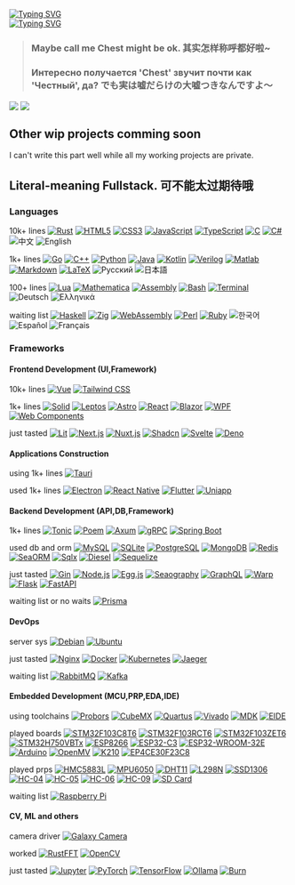 <div><a href="https://git.io/typing-svg"><img src="https://readme-typing-svg.herokuapp.com?font=Fira+Code&size=24&pause=1000&color=A9A9A9&repeat=false&width=480&lines=%E2%9D%A4%E5%96%80%E5%95%A6%E5%96%80%E5%95%A6%E6%B5%81%E8%BD%AC%E5%BE%80%E5%A4%8D%E7%9A%84%E5%AD%A3%E8%8A%82+++%E4%B8%8E%E4%BD%A0%E5%B9%B6%E5%88%97%E9%9D%A2%E5%89%8D" alt="Typing SVG" /></a></div>
<div><a href="https://git.io/typing-svg"><img src="https://readme-typing-svg.herokuapp.com?font=Fira+Code&size=24&pause=1000&color=A9A9A9&repeat=false&width=480&lines=%E5%B0%B1%E8%BF%99%E6%A0%B7%E5%81%9A%E4%B8%AA%E7%99%BD%E6%97%A5%E6%A2%A6%E5%90%A7+%E6%80%8E%E4%B9%88%E6%A0%B7%E9%83%BD%E9%9A%8F%E5%AE%83%E5%8E%BB%E5%90%A7~%E2%9D%A4" alt="Typing SVG" /></a></div>

> ### Maybe call me Chest might be ok. 其实怎样称呼都好啦~
> ### Интересно получается 'Chest' звучит почти как 'Честный', да? でも実は嘘だらけの大嘘つきなんですよ～

<div>
  <img align="center"  src="https://github-readme-stats.vercel.app/api?username=zoneherobrine&theme=cobalt&show_icons=true&count_private=true" />
  <img align="center"  src="https://github-readme-stats.anuraghazra1.vercel.app/api/top-langs/?username=zoneherobrine&theme=dark&hide_border=true&no-bg=true&no-frame=true&langs_count=10"/>
</div>

## Other wip projects comming soon 
I can't write this part well while all my working projects are private.


## Literal-meaning Fullstack. 可不能太过期待哦

### Languages
10k+ lines
[![Rust](https://img.shields.io/badge/Rust%20-%23000000.svg?style=for-the-badge&logo=rust&logoColor=white)](https://www.rust-lang.org/)
[![HTML5](https://img.shields.io/badge/HTML5%20-%23E34F26.svg?style=for-the-badge&logo=html5&logoColor=white)](https://developer.mozilla.org/en-US/docs/Web/Guide/HTML/HTML5)
[![CSS3](https://img.shields.io/badge/CSS3%20-%231572B6.svg?style=for-the-badge&logo=css3&logoColor=white)](https://developer.mozilla.org/en-US/docs/Web/CSS)
[![JavaScript](https://img.shields.io/badge/JavaScript%20-%23F7DF1E.svg?style=for-the-badge&logo=javascript&logoColor=black)](https://developer.mozilla.org/en-US/docs/Web/JavaScript)
[![TypeScript](https://img.shields.io/badge/TypeScript%20-%23007ACC.svg?style=for-the-badge&logo=typescript&logoColor=white)](https://www.typescriptlang.org/)
[![C](https://img.shields.io/badge/C%20-%232370ED.svg?style=for-the-badge&logo=c&logoColor=white)](https://en.cppreference.com/w/c)
[![C#](https://img.shields.io/badge/C%23%20-%23239120.svg?style=for-the-badge&logo=dotnet&logoColor=white)](https://learn.microsoft.com/en-us/dotnet/csharp/)
![中文](https://img.shields.io/badge/中文%20-%23FF0000.svg?style=for-the-badge&logo=china&logoColor=white)
![English](https://img.shields.io/badge/English%20-%23008080.svg?style=for-the-badge&logo=united-kingdom&logoColor=white)

1k+ lines
[![Go](https://img.shields.io/badge/Go%20-%2300ADD8.svg?style=for-the-badge&logo=go&logoColor=white)](https://golang.org/)
[![C++](https://img.shields.io/badge/C++%20-%2300599C.svg?style=for-the-badge&logo=c%2B%2B&logoColor=white)](https://isocpp.org/)
[![Python](https://img.shields.io/badge/Python%20-%2314354C.svg?style=for-the-badge&logo=python&logoColor=white)](https://www.python.org/)
[![Java](https://img.shields.io/badge/Java%20-%23007396.svg?style=for-the-badge&logo=java&logoColor=white)](https://www.java.com/)
[![Kotlin](https://img.shields.io/badge/Kotlin%20-%230095D5.svg?style=for-the-badge&logo=kotlin&logoColor=white)](https://kotlinlang.org/)
[![Verilog](https://img.shields.io/badge/Verilog%20-%23000000.svg?style=for-the-badge&logo=vdhl&logoColor=white)](https://en.wikipedia.org/wiki/Verilog)
[![Matlab](https://img.shields.io/badge/Matlab%20-%23007ACC.svg?style=for-the-badge&logo=mathworks&logoColor=white)](https://www.mathworks.com/products/matlab.html)
[![Markdown](https://img.shields.io/badge/Markdown%20-%23000000.svg?style=for-the-badge&logo=markdown&logoColor=white)](https://www.markdownguide.org/)
[![LaTeX](https://img.shields.io/badge/LaTeX%20-%23008080.svg?style=for-the-badge&logo=latex&logoColor=white)](https://www.latex-project.org/)
![Русский](https://img.shields.io/badge/Русский%20-%23FF0000.svg?style=for-the-badge&logo=russia&logoColor=white)
![日本語](https://img.shields.io/badge/日本語%20-%23FFFFFF.svg?style=for-the-badge&logo=japan&logoColor=red)

100+ lines
[![Lua](https://img.shields.io/badge/Lua%20-%232C2D72.svg?style=for-the-badge&logo=lua&logoColor=white)](https://www.lua.org/)
[![Mathematica](https://img.shields.io/badge/Mathematica%20-%23DB7B2B.svg?style=for-the-badge&logo=wolfram&logoColor=white)](https://www.wolfram.com/mathematica/)
[![Assembly](https://img.shields.io/badge/Assembly%20-%23000000.svg?style=for-the-badge&logo=assembly&logoColor=white)](https://en.wikipedia.org/wiki/Assembly_language)
[![Bash](https://img.shields.io/badge/Bash%20-%234EAA25.svg?style=for-the-badge&logo=gnu-bash&logoColor=white)](https://www.gnu.org/software/bash/)
[![Terminal](https://img.shields.io/badge/Terminal-%23054020?style=for-the-badge&logo=gnu-bash&logoColor=white)](https://en.wikipedia.org/wiki/Computer_terminal)
![Deutsch](https://img.shields.io/badge/Deutsch%20-%23000000.svg?style=for-the-badge&logo=germany&logoColor=white)
![Ελληνικά](https://img.shields.io/badge/Ελληνικά%20-%230070C1.svg?style=for-the-badge&logo=greece&logoColor=white)

waiting list
[![Haskell](https://img.shields.io/badge/Haskell%20-%235D4F85.svg?style=for-the-badge&logo=haskell&logoColor=white)](https://www.haskell.org/)
[![Zig](https://img.shields.io/badge/Zig%20-%23000000.svg?style=for-the-badge&logo=zig&logoColor=white)](https://ziglang.org/)
[![WebAssembly](https://img.shields.io/badge/WebAssembly%20-%236649B8.svg?style=for-the-badge&logo=webassembly&logoColor=white)](https://webassembly.org/)
[![Perl](https://img.shields.io/badge/Perl%20-%23339478.svg?style=for-the-badge&logo=perl&logoColor=white)](https://www.perl.org/)
[![Ruby](https://img.shields.io/badge/Ruby%20-%23CC342D.svg?style=for-the-badge&logo=ruby&logoColor=white)](https://www.ruby-lang.org/en/)
![한국어](https://img.shields.io/badge/한국어%20-%230000FF.svg?style=for-the-badge&logo=south-korea&logoColor=white)
![Español](https://img.shields.io/badge/Español%20-%23800080.svg?style=for-the-badge&logo=spain&logoColor=white)
![Français](https://img.shields.io/badge/Français%20-%230073C6.svg?style=for-the-badge&logo=france&logoColor=white)


### Frameworks

#### Frontend Development (UI,Framework)

10k+ lines
[![Vue](https://img.shields.io/badge/Vue.js%20-%234FC08D.svg?style=for-the-badge&logo=vue.js&logoColor=white)](https://vuejs.org/)
[![Tailwind CSS](https://img.shields.io/badge/Tailwind%20CSS%20-%2338B2AC.svg?style=for-the-badge&logo=tailwind-css&logoColor=white)](https://tailwindcss.com/)

1k+ lines
[![Solid](https://img.shields.io/badge/Solid%20-%232C4F7C.svg?style=for-the-badge&logo=solid&logoColor=white)](https://www.solidjs.com/)
[![Leptos](https://img.shields.io/badge/Leptos%20-%235749A1.svg?style=for-the-badge&logo=leptos&logoColor=white)](https://www.leptos.dev/)
[![Astro](https://img.shields.io/badge/Astro%20-%23FF5D01.svg?style=for-the-badge&logo=astro&logoColor=white)](https://astro.build/)
[![React](https://img.shields.io/badge/React%20-%2361DAFB.svg?style=for-the-badge&logo=react&logoColor=black)](https://react.dev/)
[![Blazor](https://img.shields.io/badge/Blazor%20-%235C2D91.svg?style=for-the-badge&logo=blazor&logoColor=white)](https://dotnet.microsoft.com/apps/aspnet/web-apps/blazor)
[![WPF](https://img.shields.io/badge/WPF%20-%23078C6C.svg?style=for-the-badge&logo=.net&logoColor=white)](https://learn.microsoft.com/en-us/dotnet/desktop/wpf/overview/)
[![Web Components](https://img.shields.io/badge/Web%20Components%20-%230076D6.svg?style=for-the-badge&logo=webcomponents.org&logoColor=white)](https://www.webcomponents.org/)

just tasted
[![Lit](https://img.shields.io/badge/Lit%20-%2337B6FF.svg?style=for-the-badge&logo=lit&logoColor=white)](https://lit.dev/)
[![Next.js](https://img.shields.io/badge/Next.js%20-%23000000.svg?style=for-the-badge&logo=next.js&logoColor=white)](https://nextjs.org/)
[![Nuxt.js](https://img.shields.io/badge/Nuxt.js%20-%2300C58E.svg?style=for-the-badge&logo=nuxt.js&logoColor=white)](https://nuxt.com/)
[![Shadcn](https://img.shields.io/badge/Shadcn%20-%23000000.svg?style=for-the-badge&logo=shadcn&logoColor=white)](https://ui.shadcn.com/)
[![Svelte](https://img.shields.io/badge/Svelte%20-%23FF3E00.svg?style=for-the-badge&logo=svelte&logoColor=white)](https://svelte.dev/)
[![Deno](https://img.shields.io/badge/Deno%20-%23000000.svg?style=for-the-badge&logo=deno&logoColor=white)](https://deno.land/)

#### Applications Construction
using 1k+ lines
[![Tauri](https://img.shields.io/badge/Tauri%20-%23A0A0A0.svg?style=for-the-badge&logo=tauri&logoColor=white)](https://tauri.app/)

used 1k+ lines
[![Electron](https://img.shields.io/badge/Electron%20-%23478463.svg?style=for-the-badge&logo=electron&logoColor=white)](https://www.electronjs.org/)
[![React Native](https://img.shields.io/badge/React%20Native%20-%2361DAFB.svg?style=for-the-badge&logo=react&logoColor=black)](https://reactnative.dev/)
[![Flutter](https://img.shields.io/badge/Flutter%20-%2302569B.svg?style=for-the-badge&logo=flutter&logoColor=white)](https://flutter.dev/)
[![Uniapp](https://img.shields.io/badge/Uniapp%20-%23000000.svg?style=for-the-badge&logo=uniapp&logoColor=white)](https://uniapp.dcloud.io/)

#### Backend Development (API,DB,Framework)
1k+ lines 
[![Tonic](https://img.shields.io/badge/Tonic%20-%23FF6C37.svg?style=for-the-badge&logo=rust&logoColor=white)](https://github.com/hyperium/tonic)
[![Poem](https://img.shields.io/badge/Poem%20-%23001B44.svg?style=for-the-badge&logo=rust&logoColor=white)](https://github.com/poem-web/poem)
[![Axum](https://img.shields.io/badge/Axum%20-%230D1017.svg?style=for-the-badge&logo=rust&logoColor=white)](https://docs.rs/axum/latest/axum/)
[![gRPC](https://img.shields.io/badge/gRPC%20-%23000000.svg?style=for-the-badge&logo=grpc&logoColor=white)](https://grpc.io/)
[![Spring Boot](https://img.shields.io/badge/Spring%20Boot%20-%236DB33F.svg?style=for-the-badge&logo=spring-boot&logoColor=white)](https://spring.io/projects/spring-boot)

used db and orm
[![MySQL](https://img.shields.io/badge/MySQL%20-%234479A1.svg?style=for-the-badge&logo=mysql&logoColor=white)](https://www.mysql.com/)
[![SQLite](https://img.shields.io/badge/SQLite%20-%23003B57.svg?style=for-the-badge&logo=sqlite&logoColor=white)](https://www.sqlite.org/)
[![PostgreSQL](https://img.shields.io/badge/PostgreSQL%20-%23336791.svg?style=for-the-badge&logo=postgresql&logoColor=white)](https://www.postgresql.org/)
[![MongoDB](https://img.shields.io/badge/MongoDB%20-%2347A248.svg?style=for-the-badge&logo=mongodb&logoColor=white)](https://www.mongodb.com/)
[![Redis](https://img.shields.io/badge/Redis%20-%23DC382D.svg?style=for-the-badge&logo=redis&logoColor=white)](https://redis.io/)
[![SeaORM](https://img.shields.io/badge/SeaORM%20-%230D1017.svg?style=for-the-badge&logo=rust&logoColor=white)](https://www.sea-ql.org/SeaORM/)
[![Sqlx](https://img.shields.io/badge/Sqlx%20-%23000000.svg?style=for-the-badge&logo=rust&logoColor=white)](https://github.com/launchbadge/sqlx)
[![Diesel](https://img.shields.io/badge/Diesel%20-%23000000.svg?style=for-the-badge&logo=rust&logoColor=white)](https://diesel.rs/)
[![Sequelize](https://img.shields.io/badge/Sequelize%20-%2352B0E7.svg?style=for-the-badge&logo=sequelize&logoColor=white)](https://sequelize.org/)

just tasted
[![Gin](https://img.shields.io/badge/Gin%20-%2300ADD8.svg?style=for-the-badge&logo=go&logoColor=white)](https://gin-gonic.com/)
[![Node.js](https://img.shields.io/badge/Node.js%20-%2343853D.svg?style=for-the-badge&logo=node.js&logoColor=white)](https://nodejs.org/)
[![Egg.js](https://img.shields.io/badge/Egg.js%20-%2330A9DE.svg?style=for-the-badge&logo=egg&logoColor=white)](https://www.eggjs.org/)
[![Seaography](https://img.shields.io/badge/Seaography%20-%234B32C3.svg?style=for-the-badge&logo=graphql&logoColor=white)](https://github.com/SeaQL/seaography)
[![GraphQL](https://img.shields.io/badge/GraphQL%20-%23E10098.svg?style=for-the-badge&logo=graphql&logoColor=white)](https://graphql.org/)
[![Warp](https://img.shields.io/badge/Warp%20-%23000000.svg?style=for-the-badge&logo=rust&logoColor=white)](https://docs.rs/warp/latest/warp/)
[![Flask](https://img.shields.io/badge/Flask%20-%23000000.svg?style=for-the-badge&logo=flask&logoColor=white)](https://flask.palletsprojects.com/)
[![FastAPI](https://img.shields.io/badge/FastAPI%20-%23009688.svg?style=for-the-badge&logo=fastapi&logoColor=white)](https://fastapi.tiangolo.com/)

waiting list or no waits
[![Prisma](https://img.shields.io/badge/Prisma%20-%23000000.svg?style=for-the-badge&logo=prisma&logoColor=white)](https://www.prisma.io/)

#### DevOps

server sys
[![Debian](https://img.shields.io/badge/Debian%20-%23A81D33.svg?style=for-the-badge&logo=debian&logoColor=white)](https://www.debian.org/)
[![Ubuntu](https://img.shields.io/badge/Ubuntu%20-%23E95420.svg?style=for-the-badge&logo=ubuntu&logoColor=white)](https://ubuntu.com/)

just tasted
[![Nginx](https://img.shields.io/badge/Nginx%20-%23009639.svg?style=for-the-badge&logo=nginx&logoColor=white)](https://nginx.org/)
[![Docker](https://img.shields.io/badge/Docker%20-%232496ED.svg?style=for-the-badge&logo=docker&logoColor=white)](https://www.docker.com/)
[![Kubernetes](https://img.shields.io/badge/Kubernetes%20-%23326CE5.svg?style=for-the-badge&logo=kubernetes&logoColor=white)](https://kubernetes.io/)
[![Jaeger](https://img.shields.io/badge/Jaeger%20-%23FF6F00.svg?style=for-the-badge&logo=jaeger&logoColor=white)](https://www.jaegertracing.io/)

waiting list
[![RabbitMQ](https://img.shields.io/badge/RabbitMQ%20-%23FF6600.svg?style=for-the-badge&logo=rabbitmq&logoColor=white)](https://www.rabbitmq.com/)
[![Kafka](https://img.shields.io/badge/Kafka%20-%23000000.svg?style=for-the-badge&logo=apache-kafka&logoColor=white)](https://kafka.apache.org/)


#### Embedded Development (MCU,PRP,EDA,IDE)
using toolchains
[![Probors](https://img.shields.io/badge/Probors%20-%23000000.svg?style=for-the-badge&logo=rust&logoColor=white)](https://github.com/probors/probors)
[![CubeMX](https://img.shields.io/badge/CubeMX%20-%23008080.svg?style=for-the-badge&logo=stmicroelectronics&logoColor=white)](https://www.st.com/en/development-tools/stm32cubemx.html)
[![Quartus](https://img.shields.io/badge/Quartus%20-%23007ACC.svg?style=for-the-badge&logo=intel&logoColor=white)](https://www.intel.com/content/www/us/en/products/details/fpga/development-tools/quartus-prime.html)
[![Vivado](https://img.shields.io/badge/Vivado%20-%23E01F27.svg?style=for-the-badge&logo=xilinx&logoColor=white)](https://www.xilinx.com/products/design-tools/vivado.html)
[![MDK](https://img.shields.io/badge/MDK%20-%23008080.svg?style=for-the-badge&logo=arm&logoColor=white)](https://www2.keil.com/mdk5/)
[![EIDE](https://img.shields.io/badge/EIDE%20-%23007ACC.svg?style=for-the-badge&logo=visual-studio-code&logoColor=white)](https://github.com/github0null/eide)

played boards
[![STM32F103C8T6](https://img.shields.io/badge/STM32F103C8T6%20-%23008080.svg?style=for-the-badge&logo=stmicroelectronics&logoColor=white)](https://www.st.com/)
[![STM32F103RCT6](https://img.shields.io/badge/STM32F103RCT6%20-%23008080.svg?style=for-the-badge&logo=stmicroelectronics&logoColor=white)](https://www.st.com/)
[![STM32F103ZET6](https://img.shields.io/badge/STM32F103ZET6%20-%23008080.svg?style=for-the-badge&logo=stmicroelectronics&logoColor=white)](https://www.st.com/)
[![STM32H750VBTx](https://img.shields.io/badge/STM32H750VBTx%20-%23008080.svg?style=for-the-badge&logo=stmicroelectronics&logoColor=white)](https://www.st.com/)
[![ESP8266](https://img.shields.io/badge/ESP8266%20-%231DBF73.svg?style=for-the-badge&logo=espressif&logoColor=white)](https://www.espressif.com/)
[![ESP32-C3](https://img.shields.io/badge/ESP32--C3%20-%231DBF73.svg?style=for-the-badge&logo=espressif&logoColor=white)](https://www.espressif.com/)
[![ESP32-WROOM-32E](https://img.shields.io/badge/ESP32--WROOM--32E%20-%231DBF73.svg?style=for-the-badge&logo=espressif&logoColor=white)](https://www.espressif.com/)
[![Arduino](https://img.shields.io/badge/Arduino%20-%2300979D.svg?style=for-the-badge&logo=Arduino&logoColor=white)](https://www.arduino.cc/)
[![OpenMV](https://img.shields.io/badge/OpenMV%20-%23FF0000.svg?style=for-the-badge&logo=opencv&logoColor=white)](https://openmv.io/)
[![K210](https://img.shields.io/badge/K210%20-%23000000.svg?style=for-the-badge&logo=chip&logoColor=white)](https://kendryte.com/)
[![EP4CE30F23C8](https://img.shields.io/badge/EP4CE30F23C8%20-%230071C5.svg?style=for-the-badge&logo=intel&logoColor=white)](https://www.intel.com/content/www/us/en/products/details/fpga.html)

played prps
[![HMC5883L](https://img.shields.io/badge/HMC5883L%20-%234FC3F7.svg?style=for-the-badge&logo=compass&logoColor=white)](https://www.adafruit.com/product/1746)
[![MPU6050](https://img.shields.io/badge/MPU6050%20-%23E57373.svg?style=for-the-badge&logo=gyroscope&logoColor=white)](https://invensense.tdk.com/products/motion-tracking/6-axis/mpu-6050/)
[![DHT11](https://img.shields.io/badge/DHT11%20-%23007ACC.svg?style=for-the-badge&logo=temperature-sensor&logoColor=white)](https://www.adafruit.com/product/386)
[![L298N](https://img.shields.io/badge/L298N%20-%2367934F.svg?style=for-the-badge&logo=motor-control&logoColor=white)](https://www.st.com/en/motor-drivers/l298.html)
[![SSD1306](https://img.shields.io/badge/SSD1306%20-%233C3C3C.svg?style=for-the-badge&logo=oled&logoColor=white)](https://cdn-shop.adafruit.com/datasheets/SSD1306.pdf)
[![HC-04](https://img.shields.io/badge/HC--04%20-%234FC3F7.svg?style=for-the-badge&logo=bluetooth&logoColor=white)](https://components101.com/wireless/hc-04-bluetooth-module)
[![HC-05](https://img.shields.io/badge/HC--05%20-%234FC3F7.svg?style=for-the-badge&logo=bluetooth&logoColor=white)](https://components101.com/wireless/hc-05-bluetooth-module)
[![HC-06](https://img.shields.io/badge/HC--06%20-%234FC3F7.svg?style=for-the-badge&logo=bluetooth&logoColor=white)](https://components101.com/wireless/hc-06-bluetooth-module)
[![HC-09](https://img.shields.io/badge/HC--09%20-%234FC3F7.svg?style=for-the-badge&logo=bluetooth&logoColor=white)](https://components101.com/wireless/hc-09-bluetooth-module)
[![SD Card](https://img.shields.io/badge/SD%20Card%20-%2367934F.svg?style=for-the-badge&logo=sd-card&logoColor=white)](https://www.sdcard.org/)

waiting list
[![Raspberry Pi](https://img.shields.io/badge/Raspberry%20Pi%20-%23C51A4A.svg?style=for-the-badge&logo=Raspberry-Pi&logoColor=white)](https://www.raspberrypi.org/)


#### CV, ML and others
camera driver
[![Galaxy Camera](https://img.shields.io/badge/Galaxy%20Camera%20-%23A3A3A3.svg?style=for-the-badge&logo=camera&logoColor=white)](https://www.samsung.com/)

worked
[![RustFFT](https://img.shields.io/badge/RustFFT%20-%23000000.svg?style=for-the-badge&logo=rust&logoColor=white)](https://docs.rs/rustfft/)
[![OpenCV](https://img.shields.io/badge/OpenCV%20-%235C3EE8.svg?style=for-the-badge&logo=opencv&logoColor=white)](https://opencv.org/)

just tasted
[![Jupyter](https://img.shields.io/badge/Jupyter%20-%23F37626.svg?style=for-the-badge&logo=jupyter&logoColor=white)](https://jupyter.org/)
[![PyTorch](https://img.shields.io/badge/PyTorch%20-%23EE4C2C.svg?style=for-the-badge&logo=pytorch&logoColor=white)](https://pytorch.org/)
[![TensorFlow](https://img.shields.io/badge/TensorFlow%20-%23FF6F00.svg?style=for-the-badge&logo=tensorflow&logoColor=white)](https://www.tensorflow.org/)
[![Ollama](https://img.shields.io/badge/Ollama%20-%23000000.svg?style=for-the-badge&logo=llama&logoColor=white)](https://ollama.ai/)
[![Burn](https://img.shields.io/badge/Burn%20-%23FF4F64.svg?style=for-the-badge&logo=rust&logoColor=white)](https://github.com/burn-rs/burn)


